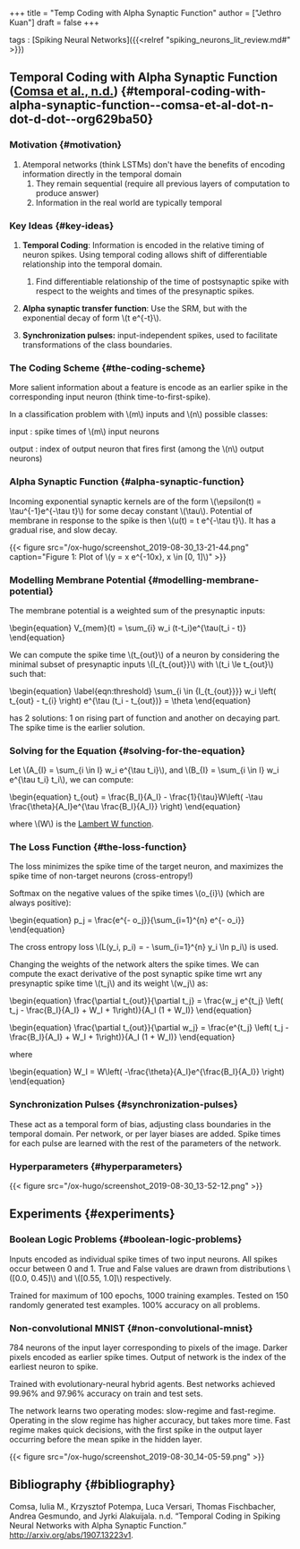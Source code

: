 +++
title = "Temp Coding with Alpha Synaptic Function"
author = ["Jethro Kuan"]
draft = false
+++

tags
: [Spiking Neural Networks]({{<relref "spiking_neurons_lit_review.md#" >}})


## Temporal Coding with Alpha Synaptic Function ([Comsa et al., n.d.](#org629ba50)) {#temporal-coding-with-alpha-synaptic-function--comsa-et-al-dot-n-dot-d-dot--org629ba50}


### Motivation {#motivation}

1.  Atemporal networks (think LSTMs) don't have the benefits of
    encoding information directly in the temporal domain
    1.  They remain sequential (require all previous layers of
        computation to produce answer)
    2.  Information in the real world are typically temporal


### Key Ideas {#key-ideas}

1.  **Temporal Coding**: Information is encoded in the relative timing of
    neuron spikes. Using temporal coding allows shift of differentiable
    relationship into the temporal domain.
    1.  Find differentiable relationship of the time of postsynaptic
        spike with respect to the weights and times of the presynaptic
        spikes.

2.  **Alpha synaptic transfer function**: Use the SRM, but with the
    exponential decay of form \\(t e^{-t}\\).

3.  **Synchronization pulses:** input-independent spikes, used to
    facilitate transformations of the class boundaries.


### The Coding Scheme {#the-coding-scheme}

More salient information about a feature is encode as an earlier
spike in the corresponding input neuron (think time-to-first-spike).

In a classification problem with \\(m\\) inputs and \\(n\\) possible classes:

input
: spike times of \\(m\\) input neurons

output
: index of output neuron that fires first (among the \\(n\\)
    output neurons)


### Alpha Synaptic Function {#alpha-synaptic-function}

Incoming exponential synaptic kernels are of the form \\(\epsilon(t) =
\tau^{-1}e^{-\tau t}\\) for some decay constant \\(\tau\\). Potential of
membrane in response to the spike is then \\(u(t) = t e^{-\tau t}\\). It
has a gradual rise, and slow decay.

{{< figure src="/ox-hugo/screenshot_2019-08-30_13-21-44.png" caption="Figure 1: Plot of \\(y = x e^{-10x}, x \in [0, 1]\\)" >}}


### Modelling Membrane Potential {#modelling-membrane-potential}

The membrane potential is a weighted sum of the presynaptic inputs:

\begin{equation}
  V\_{mem}(t) = \sum\_{i} w\_i (t-t\_i)e^{\tau(t\_i - t)}
\end{equation}

We can compute the spike time \\(t\_{out}\\) of a neuron by considering the
minimal subset of presynaptic inputs \\(I\_{t\_{out}}\\) with \\(t\_i \le
t\_{out}\\) such that:

\begin{equation} \label{eqn:threshold}
  \sum\_{i \in {I\_{t\_{out}}}} w\_i \left( t\_{out} - t\_{i} \right)
  e^{\tau (t\_i - t\_{out})} = \theta
\end{equation}

<a name="eqn:threshold"></a> has 2 solutions: 1 on rising part of function and
another on decaying part. The spike time is the earlier solution.


### Solving for the Equation <a name="eqn:threshold"></a> {#solving-for-the-equation}

Let \\(A\_{I} = \sum\_{i \in I} w\_i e^{\tau t\_i}\\), and \\(B\_{I} = \sum\_{i
\in I} w\_i e^{\tau t\_i} t\_i\\), we can compute:

\begin{equation}
  t\_{out} = \frac{B\_I}{A\_I} - \frac{1}{\tau}W\left( -\tau
  \frac{\theta}{A\_I}e^{\tau \frac{B\_I}{A\_I}} \right)
\end{equation}

where \\(W\\) is the [Lambert W function](https://en.wikipedia.org/wiki/Lambert%5FW%5Ffunction).


### The Loss Function {#the-loss-function}

The loss minimizes the spike time of the target neuron, and maximizes
the spike time of non-target neurons (cross-entropy!)

Softmax on the negative values of the spike times \\(o\_{i}\\) (which
are always positive):

\begin{equation}
  p\_j = \frac{e^{- o\_j}}{\sum\_{i=1}^{n} e^{- o\_i}}
\end{equation}

The cross entropy loss \\(L(y\_i, p\_i) = - \sum\_{i=1}^{n} y\_i \ln p\_i\\) is
used.

Changing the weights of the network alters the spike times. We can
compute the exact derivative of the post synaptic spike time wrt any
presynaptic spike time \\(t\_j\\) and its weight \\(w\_j\\) as:

\begin{equation}
  \frac{\partial t\_{out}}{\partial t\_j} = \frac{w\_j e^{t\_j} \left( t\_j
      - \frac{B\_I}{A\_I} + W\_I + 1\right)}{A\_I (1 + W\_I)}
\end{equation}

\begin{equation}
  \frac{\partial t\_{out}}{\partial w\_j} = \frac{e^{t\_j} \left( t\_j
      - \frac{B\_I}{A\_I} + W\_I + 1\right)}{A\_I (1 + W\_I)}
\end{equation}

where

\begin{equation}
  W\_I = W\left( -\frac{\theta}{A\_I}e^{\frac{B\_I}{A\_I}} \right)
\end{equation}


### Synchronization Pulses {#synchronization-pulses}

These act as a temporal form of bias, adjusting class boundaries in
the temporal domain. Per network, or per layer biases are added. Spike
times for each pulse are learned with the rest of the parameters of
the network.


### Hyperparameters {#hyperparameters}

{{< figure src="/ox-hugo/screenshot_2019-08-30_13-52-12.png" >}}


## Experiments {#experiments}


### Boolean Logic Problems {#boolean-logic-problems}

Inputs encoded as individual spike times of two input neurons. All
spikes occur between 0 and 1. True and False values are drawn from
distributions \\([0.0, 0.45]\\) and \\([0.55, 1.0]\\) respectively.

Trained for maximum of 100 epochs, 1000 training examples. Tested on
150 randomly generated test examples. 100% accuracy on all problems.


### Non-convolutional MNIST {#non-convolutional-mnist}

784 neurons of the input layer corresponding to pixels of the image.
Darker pixels encoded as earlier spike times. Output of network is the
index of the earliest neuron to spike.

Trained with evolutionary-neural hybrid agents. Best networks achieved
99.96% and 97.96% accuracy on train and test sets.

The network learns two operating modes: slow-regime and fast-regime.
Operating in the slow regime has higher accuracy, but takes more time.
Fast regime makes quick decisions, with the first spike in the output
layer occurring before the mean spike in the hidden layer.

{{< figure src="/ox-hugo/screenshot_2019-08-30_14-05-59.png" >}}


## Bibliography {#bibliography}

<a id="org629ba50"></a>Comsa, Iulia M., Krzysztof Potempa, Luca Versari, Thomas Fischbacher, Andrea Gesmundo, and Jyrki Alakuijala. n.d. “Temporal Coding in Spiking Neural Networks with Alpha Synaptic Function.” <http://arxiv.org/abs/1907.13223v1>.